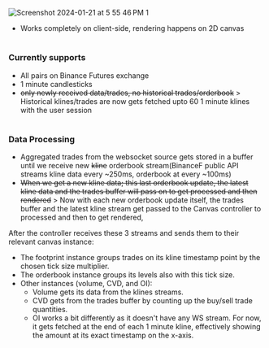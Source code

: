 ![Screenshot 2024-01-21 at 5 55 46 PM 1](https://github.com/akenshaw/flowsurface/assets/63060680/7905e682-03de-4e82-8047-ce882859b7a2)
- Works completely on client-side, rendering happens on 2D canvas
#
### Currently supports
  - All pairs on Binance Futures exchange
  - 1 minute candlesticks
  - ~~only newly received data/trades, no historical trades/orderbook~~ > Historical klines/trades are now gets fetched upto 60 1 minute klines with the user session 
#
### Data Processing
- Aggregated trades from the websocket source gets stored in a buffer until we receive new ~~kline~~ orderbook stream(BinanceF public API streams kline data every ~250ms, orderbook at every ~100ms)
- ~~When we get a new kline data; this last orderbook update, the latest kline data and the trades buffer will pass on to get processed and then rendered~~ > Now with each new orderbook update itself, the trades buffer and the latest kline stream get passed to the Canvas controller to processed and then to get rendered,

After the controller receives these 3 streams and sends them to their relevant canvas instance:
- The footprint instance groups trades on its kline timestamp point by the chosen tick size multiplier.
- The orderbook instance groups its levels also with this tick size.
- Other instances (volume, CVD, and OI):
  - Volume gets its data from the klines streams.
  - CVD gets from the trades buffer by counting up the buy/sell trade quantities.
  - OI works a bit differently as it doesn't have any WS stream. For now, it gets fetched at the end of each 1 minute kline, effectively showing the amount at its exact timestamp on the x-axis.

